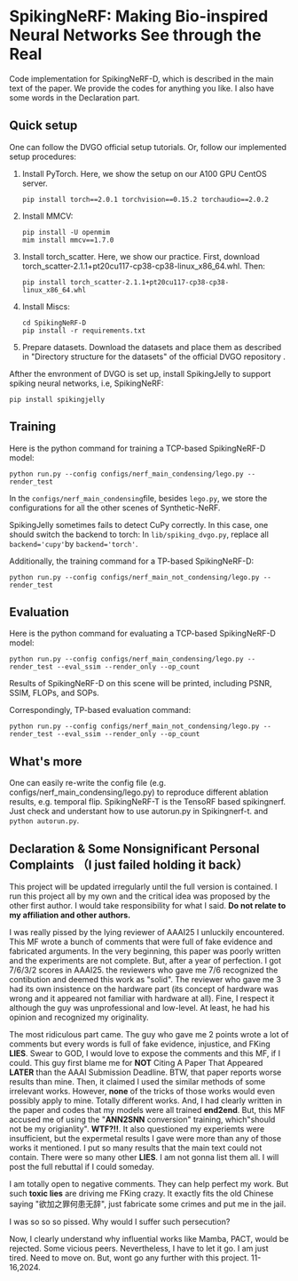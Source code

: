 # SpikingNeRF: Making Bio-inspired Neural Networks See through the Real

Code implementation for SpikingNeRF-D, which is described in the main text of the paper.  We provide the codes for anything you like. I also have some words in the Declaration part.

## Quick setup

One can follow the DVGO official setup tutorials.  Or, follow our implemented setup procedures:

1. Install PyTorch.  Here, we show the setup on our A100 GPU CentOS server.
   ```
   pip install torch==2.0.1 torchvision==0.15.2 torchaudio==2.0.2
   ```

2. Install MMCV:
   ```
   pip install -U openmim
   mim install mmcv==1.7.0
   ```

3. Install torch_scatter.  Here, we show our practice.  First, download torch_scatter-2.1.1+pt20cu117-cp38-cp38-linux_x86_64.whl.  Then:
   ```
   pip install torch_scatter-2.1.1+pt20cu117-cp38-cp38-linux_x86_64.whl
   ```

4. Install Miscs: 

   ```
   cd SpikingNeRF-D
   pip install -r requirements.txt
   ```

5. Prepare datasets.  Download the datasets and place them as described in "Directory structure for the datasets" of the official DVGO repository .

Afther the envronment of DVGO is set up, install SpikingJelly to support spiking neural networks, i.e, SpikingNeRF:

```
pip install spikingjelly
```

## Training

Here is the python command for training a TCP-based SpikingNeRF-D model:

```
python run.py --config configs/nerf_main_condensing/lego.py --render_test
```

In the `configs/nerf_main_condensing`file, besides `lego.py`, we store the configurations for all the other scenes of Synthetic-NeRF.

SpikingJelly sometimes fails to detect CuPy correctly.  In this case, one should switch the backend to torch: In `lib/spiking_dvgo.py`, replace all `backend='cupy'`by `backend='torch'`.

Additionally, the training command for a TP-based SpikingNeRF-D:

```
python run.py --config configs/nerf_main_not_condensing/lego.py --render_test
```

## Evaluation

Here is the python command for evaluating a TCP-based SpikingNeRF-D model:

```
python run.py --config configs/nerf_main_condensing/lego.py --render_test --eval_ssim --render_only --op_count
```

Results of SpikingNeRF-D on this scene will be printed, including PSNR, SSIM, FLOPs, and SOPs.

Correspondingly, TP-based evaluation command:

```
python run.py --config configs/nerf_main_not_condensing/lego.py --render_test --eval_ssim --render_only --op_count
```

## What's more

One can easily re-write the config file (e.g. configs/nerf_main_condensing/lego.py) to reproduce different ablation results, e.g. temporal flip. 
SpikingNeRF-T is the TensoRF based spikingnerf. Just check and understant how to use autorun.py in Spikingnerf-t.
and `python autorun.py`.

## Declaration & Some Nonsignificant Personal Complaints （I just failed holding it back）

This project will be updated irregularly until the full version is contained. I run this project all by my own and the critical idea was proposed by the other first author. I would take responsibility for what I said. **Do not relate to my affiliation and other authors.**

I was really pissed by the lying reviewer of AAAI25 I unluckily encountered.  This MF wrote a  bunch of comments that were full of fake evidence and fabricated arguments. In the very beginning, this paper was poorly written and the experiments are not complete. But, after a year of perfection. I got 7/6/3/2 scores in AAAI25. the reviewers who gave me 7/6 recognized the contibution and deemed this work as "solid". The reviewer who gave me 3 had its own insistence on the hardware part (its concept of hardware was wrong and it appeared not familiar with hardware at all). Fine, I respect it although the guy was unprofessional and low-level. At least, he had his opinion and recognized my originality.

The most ridiculous part came. The guy who gave me 2 points wrote a lot of comments but every words is full of fake evidence, injustice, and FKing **LIES**. Swear to GOD, I would love to expose the comments and this MF, if I could. This guy first blame me for **NOT** Citing A Paper That Appeared **LATER** than the AAAI Submission Deadline. BTW, that paper reports worse results than mine. Then, it claimed I used the similar methods of some irrelevant works. However, **none** of the tricks of those works would even possibly apply to mine. Totally different works. And, I had clearly written in the paper and codes that my models were all trained **end2end**. But, this MF accused me of using the "**ANN2SNN** conversion" training, which"should not be my origianlity". **WTF?!!**. It also questioned my experiemts were insufficient, but the expermetal results I gave were more than any of those works it mentioned. I put so many results that the main text could not contain. There were so many other **LIES**. I am not gonna list them all. I will post the full rebuttal if I could someday. 

I am totally open to negative comments. They can help perfect my work. But such **toxic lies** are driving me FKing crazy. It exactly fits the old Chinese saying "欲加之罪何患无辞", just fabricate some crimes and put me in the jail. 

I was so so so pissed.  Why would I suffer such persecution? 

Now, I clearly understand why influential works like Mamba, PACT, would be rejected. Some vicious peers.  Nevertheless, I have to let it go. I am just tired. Need to move on. But,  wont go any further with this project. 11-16,2024. 

